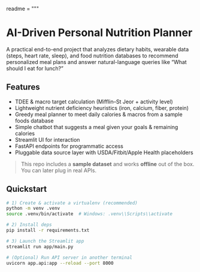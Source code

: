 readme = """
# AI-Driven Personal Nutrition Planner 

A practical end-to-end project that analyzes dietary habits, wearable data (steps, heart rate, sleep),
and food nutrition databases to recommend personalized meal plans and answer natural-language queries
like “What should I eat for lunch?”

## Features
- TDEE & macro target calculation (Mifflin–St Jeor + activity level)
- Lightweight nutrient deficiency heuristics (iron, calcium, fiber, protein)
- Greedy meal planner to meet daily calories & macros from a sample foods database
- Simple chatbot that suggests a meal given your goals & remaining calories
- Streamlit UI for interaction
- FastAPI endpoints for programmatic access
- Pluggable data source layer with USDA/Fitbit/Apple Health placeholders

> This repo includes a **sample dataset** and works **offline** out of the box. You can later plug in real APIs.

## Quickstart
```bash
# 1) Create & activate a virtualenv (recommended)
python -m venv .venv
source .venv/bin/activate  # Windows: .venv\\Scripts\\activate

# 2) Install deps
pip install -r requirements.txt

# 3) Launch the Streamlit app
streamlit run app/main.py

# (Optional) Run API server in another terminal
uvicorn app.api:app --reload --port 8000
